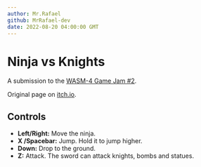 ```yaml
---
author: Mr.Rafael
github: MrRafael-dev
date: 2022-08-20 04:00:00 GMT
---
```


# Ninja vs Knights

A submission to the [WASM-4 Game Jam #2](https://itch.io/jam/wasm4-v2).

Original page on [itch.io](https://mrrafael.itch.io/ninja-vs-knights).

## Controls

- **Left/Right:** Move the ninja.
- **X /Spacebar:** Jump. Hold it to jump higher.
- **Down:** Drop to the ground.
- **Z:** Attack. The sword can attack knights, bombs and statues.